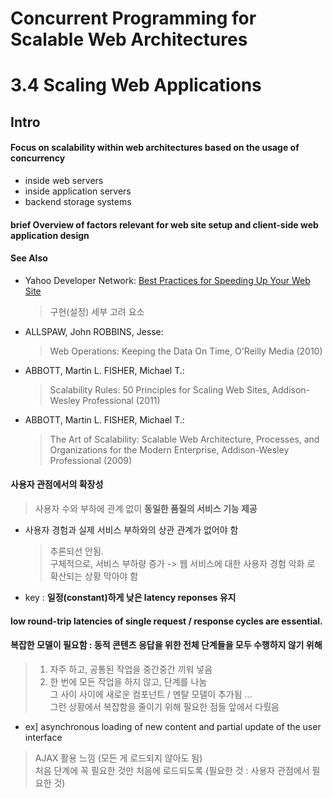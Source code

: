 # Concurrent Programming for Scalable Web Architectures  
# 3.4 Scaling Web Applications

## Intro  

#### Focus on scalability within web architectures based on the usage of concurrency   
* inside web servers  
* inside application servers  
* backend storage systems  

#### brief Overview of factors relevant for web site setup and client-side web application design  

#### See Also  
* Yahoo Developer Network: [Best Practices for Speeding Up Your Web Site](https://developer.yahoo.com/performance/rules.html?guccounter=1&guce_referrer=aHR0cDovL2JlcmIuZ2l0aHViLmlvL2RpcGxvbWEtdGhlc2lzL2NvbW11bml0eS8wMzRfc2NhbGV3ZWIuaHRtbA&guce_referrer_sig=AQAAANoGWkIqp783ctOOuu2RwsbUYBdGoz9O8jswzJN1Sh5-GV3kkrPLd_e5bnmN7z16CT0oAOEMmti25Q8ClzSpWjnPvDt2QmGDNhNb7rIq3cykQM7G5YHl3uZq6_acce0gsss3WekX7g_XN7QLJBio8tPBVytMl_4PgxN1VYiwa0Rh)  
  > 구현(설정) 세부 고려 요소  
* ALLSPAW, John ROBBINS, Jesse:  
  > Web Operations: Keeping the Data On Time, O'Reilly Media (2010)
* ABBOTT, Martin L. FISHER, Michael T.:  
  > Scalability Rules: 50 Principles for Scaling Web Sites, Addison-Wesley Professional (2011)
* ABBOTT, Martin L. FISHER, Michael T.:  
  > The Art of Scalability: Scalable Web Architecture, Processes, and Organizations for the Modern Enterprise, Addison-Wesley Professional (2009)  
  
  
#### 사용자 관점에서의 확장성  
> 사용자 수와 부하에 관계 없이 **동일한 품질의 서비스 기능 제공**  
* 사용자 경험과 실제 서비스 부하와의 상관 관계가 없어야 함  
  > 추론되선 안됨.  
  > 구체적으로, 서비스 부하량 증가 -> 웹 서비스에 대한 사용자 경험 악화 로 확산되는 상황 막아야 함  
* key : **일정(constant)하게 낮은 latency reponses 유지**  

#### low round-trip latencies of single request / response cycles are essential.  

#### 복잡한 모델이 필요함 : 동적 콘텐츠 응답을 위한 전체 단계들을 모두 수행하지 않기 위해  
> 1) 자주 하고, 공통된 작업을 중간중간 끼워 넣음  
> 2) 한 번에 모든 작업을 하지 않고, 단계를 나눔  
> 그 사이 사이에 새로운 컴포넌트 / 멘탈 모델이 추가됨 ...  
> 그런 상황에서 복잡함을 줄이기 위해 필요한 점들 앞에서 다뤘음  

* ex] asynchronous loading of new content and partial update of the user interface  
> AJAX 활용 느낌 (모든 게 로드되지 않아도 됨)  
> 처음 단계에 꼭 필요한 것만 처음에 로드되도록 (필요한 것 : 사용자 관점에서 필요한 것)  


  
  
  
